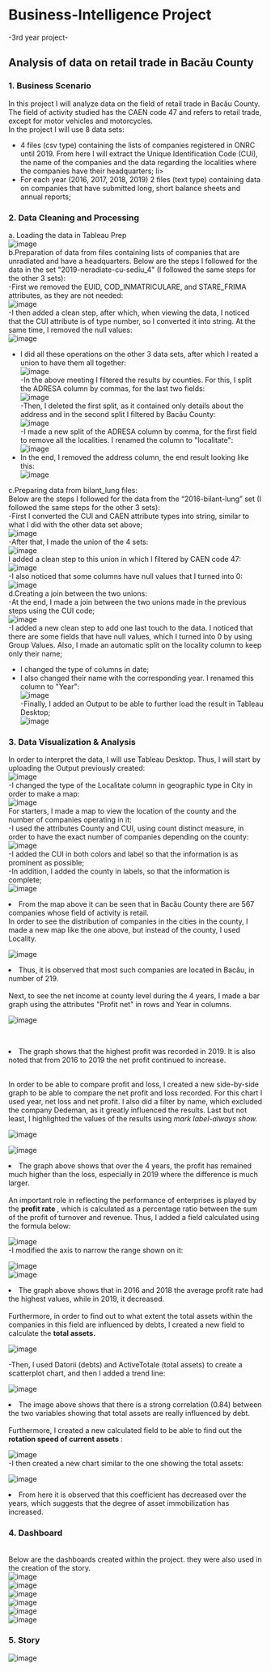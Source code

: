 # Business-Intelligence Project
-3rd year project- 

## Analysis of data on retail trade in Bacău County

### 1. Business Scenario<br>


In this project I will analyze data on the field of retail trade in Bacău County. <br>
The field of activity studied has the CAEN code 47 and refers to retail trade, except for motor vehicles and motorcycles. <br>
In the project I will use 8 data sets:
<ul>
<li> 4 files (csv type) containing the lists of companies registered in ONRC until 2019. From here I will extract the Unique Identification Code (CUI), the name of the companies and the data regarding the localities where the companies have their headquarters; li>
<li> For each year (2016, 2017, 2018, 2019) 2 files (text type) containing data on companies that have submitted long, short balance sheets and annual reports; </li>
</ul>

### 2. Data Cleaning and Processing

a. Loading the data in Tableau Prep <br>
![image](https://user-images.githubusercontent.com/63421754/124277848-3222b700-db4e-11eb-8dae-f0ef43ce5231.png)
<br>
b.Preparation of data from files containing lists of companies that are unradiated and have a headquarters. Below are the steps I followed for the data in the set "2019-neradiate-cu-sediu_4" (I followed the same steps for the other 3 sets): <br>
-First we removed the EUID, COD_INMATRICULARE, and STARE_FRIMA attributes, as they are not needed:<br>
![image](https://user-images.githubusercontent.com/63421754/124277936-4e265880-db4e-11eb-9c93-4cf3fb179f89.png)<br>
-I then added a clean step, after which, when viewing the data, I noticed that the CUI attribute is of type number, so I converted it into string. At the same time, I removed the null values:<br>
![image](https://user-images.githubusercontent.com/63421754/124278011-64ccaf80-db4e-11eb-8bd0-c71a8e6aa2f0.png)<br>
- I did all these operations on the other 3 data sets, after which I reated a union to have them all together:<br>
![image](https://user-images.githubusercontent.com/63421754/124278081-7ada7000-db4e-11eb-9476-1eae331461d7.png)<br>
-In the above meeting I filtered the results by counties. For this, I split the ADRESA column by commas, for the last two fields:<br>
![image](https://user-images.githubusercontent.com/63421754/124278153-947bb780-db4e-11eb-880f-9d90691cf64c.png)<br>
-Then, I deleted the first split, as it contained only details about the address and in the second split I filtered by Bacău County:<br>
![image](https://user-images.githubusercontent.com/63421754/124278209-a52c2d80-db4e-11eb-948a-3efee9e7e704.png)<br>
-I made a new split of the ADRESA column by comma, for the first field to remove all the localities. I renamed the column to "localitate":<br>
![image](https://user-images.githubusercontent.com/63421754/124278262-b7a66700-db4e-11eb-9f50-f3b05eb3c6d3.png)<br>
- In the end, I removed the address column, the end result looking like this:<br>
![image](https://user-images.githubusercontent.com/63421754/124278314-c7be4680-db4e-11eb-9363-9a2d4d211ff5.png)<br>

c.Preparing data from bilant_lung files:<br>
Below are the steps I followed for the data from the “2016-bilant-lung” set (I followed the same steps for the other 3 sets): <br>
-First I converted the CUI and CAEN attribute types into string, similar to what I did with the other data set above;<br>
![image](https://user-images.githubusercontent.com/63421754/124278567-15d34a00-db4f-11eb-8168-c78d58b48d85.png)<br>
-After that, I made the union of the 4 sets:<br>
![image](https://user-images.githubusercontent.com/63421754/124278634-297eb080-db4f-11eb-893a-723887106ad7.png)<br>
I added a clean step to this union in which I filtered by CAEN code 47:<br>
![image](https://user-images.githubusercontent.com/63421754/124278678-39969000-db4f-11eb-94f5-0c6d16fb29b1.png)<br>
-I also noticed that some columns have null values that I turned into 0:<br>
![image](https://user-images.githubusercontent.com/63421754/124278762-56cb5e80-db4f-11eb-874b-791cc23cd85f.png)<br>
d.Creating a join between the two unions: <br>
-At the end, I made a join between the two unions made in the previous steps using the CUI code;<br>
![image](https://user-images.githubusercontent.com/63421754/124278831-6d71b580-db4f-11eb-9755-22ae10ae338d.png)<br>
-I added a new clean step to add one last touch to the data. I noticed that there are some fields that have null values, which I turned into 0 by using Group Values. Also, I made an automatic split on the locality column to keep only their name; <br>
- I changed the type of columns in date; <br>
- I also changed their name with the corresponding year. I renamed this column to "Year": <br>
![image](https://user-images.githubusercontent.com/63421754/124278901-837f7600-db4f-11eb-851d-c8fa3bce5bcf.png)<br>
-Finally, I added an Output to be able to further load the result in Tableau Desktop;<br>
![image](https://user-images.githubusercontent.com/63421754/124278966-985c0980-db4f-11eb-8a9e-c0c884bd3ae1.png)<br>
### 3.	Data Visualization & Analysis

In order to interpret the data, I will use Tableau Desktop. Thus, I will start by uploading the Output previously created:<br>
![image](https://user-images.githubusercontent.com/63421754/124279055-b0cc2400-db4f-11eb-95d5-0a7335ebfbf8.png)<br>
-I changed the type of the Localitate column in geographic type in City in order to make a map:<br>
![image](https://user-images.githubusercontent.com/63421754/124279128-c9d4d500-db4f-11eb-8403-2447e2712230.png)<br>
For starters, I made a map to view the location of the county and the number of companies operating in it: <br>
-I used the attributes County and CUI, using count distinct measure, in order to have the exact number of companies depending on the county:<br>
![image](https://user-images.githubusercontent.com/63421754/124279187-e113c280-db4f-11eb-8daa-ad547f418daf.png)<br>
-I added the CUI in both colors and label so that the information is as prominent as possible; <br>
-In addition, I added the county in labels, so that the information is complete;<br>
![image](https://user-images.githubusercontent.com/63421754/124283061-2639f380-db54-11eb-9185-7faf3c32b90e.png)
<br>

<li>From the map above it can be seen that in Bacău County there are 567 companies whose field of activity is retail. </li>
In order to see the distribution of companies in the cities in the county, I made a new map like the one above, but instead of the county, I used Locality.<br>

![image](https://user-images.githubusercontent.com/63421754/124284562-c8a6a680-db55-11eb-93c0-36c5deae28fc.png)<br>
<li> Thus, it is observed that most such companies are located in Bacău, in number of 219. </li>
<br> Next, to see the net income at county level during the 4 years, I made a bar graph using the attributes "Profit net" in rows and Year in columns. <br>

![image](https://user-images.githubusercontent.com/63421754/124284670-d9571c80-db55-11eb-877a-34841ff8504f.png)

<br><li>The graph shows that the highest profit was recorded in 2019. It is also noted that from 2016 to 2019 the net profit continued to increase.</li><br>

In order to be able to compare profit and loss, I created a new side-by-side graph to be able to compare the net profit and loss recorded. For this chart I used year, net loss and net profit. I also did a filter by name, which excluded the company Dedeman, as it greatly influenced the results. Last but not least, I highlighted the values of the results using <i>mark label-always show.</i><br>

![image](https://user-images.githubusercontent.com/63421754/124279879-ac543b00-db50-11eb-8675-71d7c5563ab8.png)<br>

![image](https://user-images.githubusercontent.com/63421754/124282385-706ea500-db53-11eb-89c9-509eb96e2ff9.png)<br>

<li>The graph above shows that over the 4 years, the profit has remained much higher than the loss, especially in 2019 where the difference is much larger. </li> <br>
An important role in reflecting the performance of enterprises is played by the <b> profit rate </b>, which is calculated as a percentage ratio between the sum of the profit of turnover and revenue. Thus, I added a field calculated using the formula below:<br>

![image](https://user-images.githubusercontent.com/63421754/124280258-24bafc00-db51-11eb-87b1-2d59f1fe078f.png)
<br>-I modified the axis to narrow the range shown on it:<br>

![image](https://user-images.githubusercontent.com/63421754/124280507-706da580-db51-11eb-9042-c71521d1f667.png)
<br>
![image](https://user-images.githubusercontent.com/63421754/124280391-4c11c900-db51-11eb-83db-4bea5e8a2f4e.png)
<br>
<li>The graph above shows that in 2016 and 2018 the average profit rate had the highest values, while in 2019, it decreased. </li> <br>
Furthermore, in order to find out to what extent the total assets within the companies in this field are influenced by debts, I created a new field to calculate the <b>total assets.</b>

![image](https://user-images.githubusercontent.com/63421754/124280670-a27f0780-db51-11eb-874b-53c09969d0fb.png)<br>

-Then, I used Datorii (debts) and ActiveTotale (total assets) to create a scatterplot chart, and then I added a trend line:<br>

![image](https://user-images.githubusercontent.com/63421754/124280753-bd517c00-db51-11eb-9dfb-6593db397ee3.png)
<br><li>The image above shows that there is a strong correlation (0.84) between the two variables showing that total assets are really influenced by debt. </li> <br>
Furthermore, I created a new calculated field to be able to find out the <b> rotation speed of current assets </b>:<br>

![image](https://user-images.githubusercontent.com/63421754/124280955-ebcf5700-db51-11eb-88ad-9da1d09fd2d0.png)
<br>
-I then created a new chart similar to the one showing the total assets:<br>

![image](https://user-images.githubusercontent.com/63421754/124281073-086b8f00-db52-11eb-9e2d-655bb8f99d00.png)
<br><li>From here it is observed that this coefficient has decreased over the years, which suggests that the degree of asset immobilization has increased.</li>
### 4. Dashboard
<br> Below are the dashboards created within the project. they were also used in the creation of the story.<br>
![image](https://user-images.githubusercontent.com/63421754/124281591-87f95e00-db52-11eb-8762-6d6edc4bebd1.png)
<br>
![image](https://user-images.githubusercontent.com/63421754/124281647-9778a700-db52-11eb-9c5d-8e0de60df267.png)
<br>
![image](https://user-images.githubusercontent.com/63421754/124281707-a8c1b380-db52-11eb-87f9-7e6b492619e8.png)
<br>
![image](https://user-images.githubusercontent.com/63421754/124281744-b4ad7580-db52-11eb-80f0-78e1acefe519.png)
<br>
![image](https://user-images.githubusercontent.com/63421754/124281775-c131ce00-db52-11eb-88ac-95182a35e179.png)
<br>
![image](https://user-images.githubusercontent.com/63421754/124281813-cc84f980-db52-11eb-9bb8-29dc988d1e7e.png)
<br>
### 5. Story

![image](https://user-images.githubusercontent.com/63421754/124285753-e9bbc700-db56-11eb-81ff-abf7d3e809eb.png)












 













